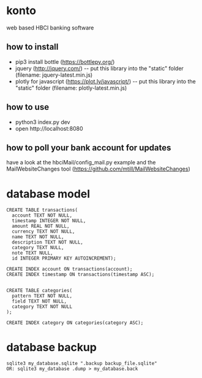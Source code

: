 # konto
web based HBCI banking software

## how to install
* pip3 install bottle (https://bottlepy.org/)
* jquery (http://jquery.com/) -- put this library into the "static" folder (filename: jquery-latest.min.js)
* plotly for javascript (https://plot.ly/javascript/) -- put this library into the "static" folder (filename: plotly-latest.min.js)

## how to use
* python3 index.py dev
* open http://localhost:8080

## how to poll your bank account for updates
have a look at the hbciMail/config_mail.py example and the MailWebsiteChanges tool (https://github.com/mtill/MailWebsiteChanges)

# database model
~~~~
CREATE TABLE transactions(
  account TEXT NOT NULL,
  timestamp INTEGER NOT NULL,
  amount REAL NOT NULL,
  currency TEXT NOT NULL,
  name TEXT NOT NULL,
  description TEXT NOT NULL,
  category TEXT NULL,
  note TEXT NULL,
  id INTEGER PRIMARY KEY AUTOINCREMENT);

CREATE INDEX account ON transactions(account);
CREATE INDEX timestamp ON transactions(timestamp ASC);


CREATE TABLE categories(
  pattern TEXT NOT NULL,
  field TEXT NOT NULL,
  category TEXT NOT NULL
);

CREATE INDEX category ON categories(category ASC);
~~~~

# database backup
~~~~
sqlite3 my_database.sqlite ".backup backup_file.sqlite"
OR: sqlite3 my_database .dump > my_database.back
~~~~

